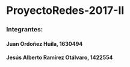 # ProyectoRedes-2017-II

### Integrantes:

#### Juan Ordoñez Huila, 1630494

#### Jesús Alberto Ramírez Otálvaro, 1422554
